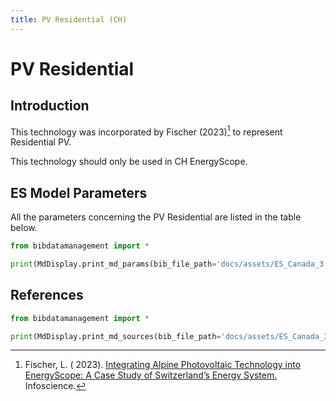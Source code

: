 ```yaml
---
title: PV Residential (CH)
---
```


# PV Residential

## Introduction

This technology was incorporated by Fischer (2023)[^1] to represent Residential PV.

This technology should only be used in CH EnergyScope.

## ES Model Parameters

All the parameters concerning the PV Residential are listed in the table
below.

```python exec="on"
from bibdatamanagement import *

print(MdDisplay.print_md_params(bib_file_path='docs/assets/ES_Canada_3.bib', filter_entry='PV_LV'))
```

## References

```python exec="on"
from bibdatamanagement import *

print(MdDisplay.print_md_sources(bib_file_path='docs/assets/ES_Canada_3.bib', filter_entry='PV_LV'))
```

[^1]: Fischer, L. (
2023). [Integrating Alpine Photovoltaic Technology into EnergyScope: A Case Study of Switzerland’s Energy System.](https://infoscience.epfl.ch/record/302978?ln=en)
Infoscience.
